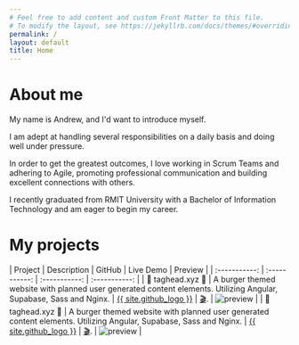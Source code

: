 ```yaml
---
# Feel free to add content and custom Front Matter to this file.
# To modify the layout, see https://jekyllrb.com/docs/themes/#overriding-theme-defaults
permalink: /
layout: default
title: Home
---
```


# About me

My name is Andrew, and I'd want to introduce myself.

I am adept at handling several responsibilities on a daily basis and doing well under pressure.

In order to get the greatest outcomes, I love working in Scrum Teams and adhering to Agile, promoting professional communication and building excellent connections with others.

I recently graduated from RMIT University with a Bachelor of Information Technology and am eager to begin my career. 

# My projects

| Project      | Description | GitHub      | Live Demo | Preview |
| :-----------: | :-----------: | :-----------: | :-----------: |
|  🍔 taghead.xyz 🍔 | A burger themed website with planned user generated content elements. Utilizing Angular, Supabase, Sass and Nginx. | [{{ site.github_logo }}](https://github.com/taghead/taghead.xyz)   | [🎬](https://taghead.xyz/). | ![preview](https://raw.githubusercontent.com/taghead/taghead.xyz/main/docs/img/previews/v0.15/v0.15_Desktop.gif) |
|  🍔 taghead.xyz 🍔 | A burger themed website with planned user generated content elements. Utilizing Angular, Supabase, Sass and Nginx. | [{{ site.github_logo }}](https://github.com/taghead/taghead.xyz)   | [🎬](https://taghead.xyz/). | ![preview](https://raw.githubusercontent.com/taghead/taghead.xyz/main/docs/img/previews/v0.15/v0.15_Desktop.gif) |
